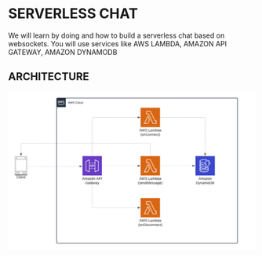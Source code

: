 # SERVERLESS CHAT

We will learn by doing and how to build a serverless chat based on websockets. You will use services like AWS LAMBDA, AMAZON API GATEWAY, AMAZON DYNAMODB

## ARCHITECTURE
![image info](./diagrams/architecture.png)
